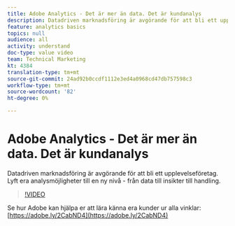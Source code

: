 ```yaml
---
title: Adobe Analytics - Det är mer än data. Det är kundanalys
description: Datadriven marknadsföring är avgörande för att bli ett upplevelseföretag. Lyft era analysmöjligheter till en ny nivå - från data till insikter till handling.
feature: analytics basics
topics: null
audience: all
activity: understand
doc-type: value video
team: Technical Marketing
kt: 4384
translation-type: tm+mt
source-git-commit: 24ad92b0ccdf1112e3ed4a0968cd47db757598c3
workflow-type: tm+mt
source-wordcount: '82'
ht-degree: 0%

---
```



# Adobe Analytics - Det är mer än data. Det är kundanalys

Datadriven marknadsföring är avgörande för att bli ett upplevelseföretag. Lyft era analysmöjligheter till en ny nivå - från data till insikter till handling.

>[!VIDEO](https://video.tv.adobe.com/v/31502/?quality=12)

Se hur Adobe kan hjälpa er att lära känna era kunder ur alla vinklar: [https://adobe.ly/2CabND4](https://adobe.ly/2CabND4)
